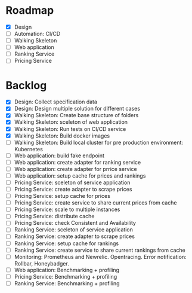 Roadmap
=======

- [x] Design
- [ ] Automation: CI/CD
- [ ] Walking Skeleton
- [ ] Web application
- [ ] Ranking Service
- [ ] Pricing Service

Backlog
=======

- [x] Design: Collect specification data
- [x] Design: Design multiple solution for different cases
- [x] Walking Skeleton: Create base structure of folders
- [x] Walking Skeleton: sceleton of web application
- [x] Walking Skeleton: Run tests on CI/CD service
- [x] Walking Skeleton: Build docker images
- [ ] Walking Skeleton: Build local cluster for pre production environment: Kubernetes
- [ ] Web application: build fake endpoint
- [ ] Web application: create adapter for ranking service
- [ ] Web application: create adapter for prrice service
- [ ] Web application: setup cache for prices and rankings
- [ ] Pricing Service: sceleton of service application
- [ ] Pricing Service: create adapter to scrape prices
- [ ] Pricing Service: setup cache for prices
- [ ] Pricing Service: create service to share current prices from cache
- [ ] Pricing Service: scale to multiple instances
- [ ] Pricing Service: distribute cache
- [ ] Pricing Service: check Consistent and Availability
- [ ] Ranking Service: sceleton of service application
- [ ] Ranking Service: create adapter to scrape prices
- [ ] Ranking Service: setup cache for rankings
- [ ] Ranking Service: create service to share current rankings from cache
- [ ] Monitoring: Prometheus and Newrelic. Opentracing. Error notification: Rollbar, Honeybadger.
- [ ] Web application: Benchmarking + profiling
- [ ] Pricing Service: Benchmarking + profiling
- [ ] Ranking Service: Benchmarking + profiling
